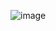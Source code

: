 
![image](https://github.com/ohknewit/ohknewit/assets/113882749/35ffaa0c-57c2-40cb-bdc8-3e8cc28241ef)



<!--
**ohknewit/ohknewit** is a ✨ _special_ ✨ repository because its `README.md` (this file) appears on your GitHub profile.

Here are some ideas to get you started:

- 🔭 I’m currently working on ...
- 🌱 I’m currently learning ...
- 👯 I’m looking to collaborate on ...
- 🤔 I’m looking for help with ...
- 💬 Ask me about ...
- 📫 How to reach me: ...
- 😄 Pronouns: ...
- ⚡ Fun fact: ...
-->
